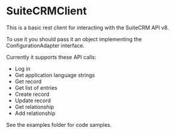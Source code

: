 # SuiteCRMClient

This is a basic rest client for interacting with the SuiteCRM API v8.

To use it you should pass it an object implementing the ConfigurationAdapter interface.

Currently it supports these API calls:
- Log in
- Get application language strings
- Get record
- Get list of entries
- Create record
- Update record
- Get relationship
- Add relationship

See the examples folder for code samples.
